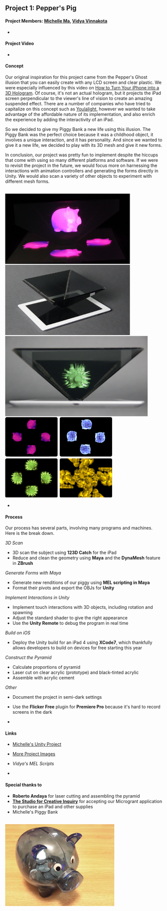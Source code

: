 ## Project 1: Pepper's Pig
#### Project Members: [Michelle Ma](../michelle/index.md), [Vidya Vinnakota](../vidya/index.md)
-
#### Project Video
-

#### Concept

Our original inspiration for this project came from the Pepper's Ghost illusion that you can easily create with any LCD screen and clear plastic. We were especially influenced by this video on [How to Turn Your iPhone into a 3D Hologram](http://www.telegraph.co.uk/technology/mobile-phones/11780393/How-to-turn-your-phone-into-a-3D-hologram-projector.html). Of course, it's not an actual hologram, but it projects the iPad screen perpendicular to the viewer's line of vision to create an amazing suspended effect. There are a number of companies who have tried to capitalize on this concept such as [Youlalight](http://youlalight.com/en/3dpiramidforipad), however we wanted to take advantage of the affordable nature of its implementation, and also enrich the experience by adding the interactivity of an iPad.

So we decided to give my Piggy Bank a new life using this illusion. The Piggy Bank was the perfect choice because it was a childhood object, it involves a unique interaction, and it has personality. And since we wanted to give it a new life, we decided to play with its 3D mesh and give it new forms.

In conclusion, our project was pretty fun to implement despite the hiccups that come with using so many different platforms and software. If we were to revisit the project in the future, we would focus more on harnessing the interactions with animation controllers and generating the forms directly in Unity. We would also scan a variety of other objects to experiment with different mesh forms.

<br>
<img src="https://github.com/michell3/peppers-pig/blob/master/Project%20Images/pink_02.jpg" width="400"> <img src="https://github.com/michell3/peppers-pig/blob/master/Project%20Images/ipad_01.jpg" width="400">
<img src="https://github.com/michell3/peppers-pig/blob/master/Project%20Images/green_01.jpg" height="257"> <img src="https://github.com/michell3/peppers-pig/blob/master/Project%20Images/screens.png" height="257"> 

-

#### Process

Our process has several parts, involving many programs and machines. Here is the break down.

*3D Scan*
- 3D scan the subject using **123D Catch** for the iPad
- Reduce and clean the geometry using **Maya** and the **DynaMesh** feature in **ZBrush**

*Generate Forms with Maya*
- Generate new renditions of our piggy using **MEL scripting in Maya**
- Format their pivots and export the OBJs for **Unity**

*Implement Interactions in Unity*
- Implement touch interactions with 3D objects, including rotation and spawning
- Adjust the standard shader to give the right appearance
- Use the **Unity Remote** to debug the program in real time

*Build on iOS*
- Deploy the Unity build for an iPad 4 using **XCode7**, which thankfully allows developers to build on devices for free starting this year

*Construct the Pyramid*
- Calculate proportions of pyramid
- Laser cut on clear acrylic (prototype) and black-tinted acrylic
- Assemble with acrylic cement

*Other*
- Document the project in semi-dark settings
- Use the **Flicker Free** plugin for **Premiere Pro** because it's hard to record screens in the dark

-
#### Links
- [Michelle's Unity Project](https://github.com/michell3/peppers-pig/tree/master/Pepper%20Unity)
- [More Project Images](https://github.com/michell3/peppers-pig/tree/master/Project%20Images)
- *Vidya's MEL Scripts*

-
#### Special thanks to
- **Roberto Andaya** for laser cutting and assembling the pyramid
- [**The Studio for Creative Inquiry**](http://studioforcreativeinquiry.org/) for accepting our Microgrant application to purchase an iPad and other supplies
- Michelle's Piggy Bank

<br>
<img src="https://github.com/michell3/peppers-pig/blob/master/Project%20Images/piggy_bank_01.jpg" width="350">

